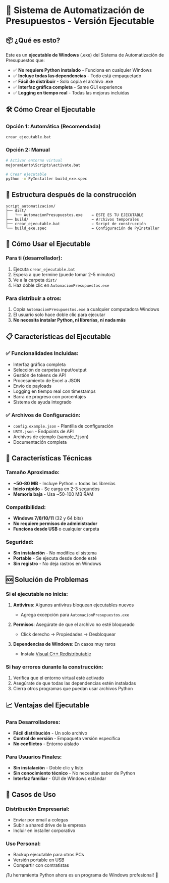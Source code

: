 # 🚀 Sistema de Automatización de Presupuestos - Versión Ejecutable

## 📦 ¿Qué es esto?

Este es un **ejecutable de Windows** (.exe) del Sistema de Automatización de Presupuestos que:

- ✅ **No requiere Python instalado** - Funciona en cualquier Windows
- ✅ **Incluye todas las dependencias** - Todo está empaquetado
- ✅ **Fácil de distribuir** - Solo copia el archivo .exe
- ✅ **Interfaz gráfica completa** - Same GUI experience
- ✅ **Logging en tiempo real** - Todas las mejoras incluidas

## 🛠️ Cómo Crear el Ejecutable

### Opción 1: Automática (Recomendada)
```bash
crear_ejecutable.bat
```

### Opción 2: Manual
```bash
# Activar entorno virtual
mejoramiento\Scripts\activate.bat

# Crear ejecutable
python -m PyInstaller build_exe.spec
```

## 📁 Estructura después de la construcción

```
script_automatizacion/
├── dist/
│   └── AutomacionPresupuestos.exe    ← ESTE ES TU EJECUTABLE
├── build/                            ← Archivos temporales
├── crear_ejecutable.bat              ← Script de construcción
└── build_exe.spec                    ← Configuración de PyInstaller
```

## 🚀 Cómo Usar el Ejecutable

### Para ti (desarrollador):
1. Ejecuta `crear_ejecutable.bat`
2. Espera a que termine (puede tomar 2-5 minutos)
3. Ve a la carpeta `dist/`
4. Haz doble clic en `AutomacionPresupuestos.exe`

### Para distribuir a otros:
1. Copia `AutomacionPresupuestos.exe` a cualquier computadora Windows
2. El usuario solo hace doble clic para ejecutar
3. **No necesita instalar Python, ni librerías, ni nada más**

## 📋 Características del Ejecutable

### ✅ Funcionalidades Incluidas:
- Interfaz gráfica completa
- Selección de carpetas input/output
- Gestión de tokens de API
- Procesamiento de Excel a JSON
- Envío de payloads
- Logging en tiempo real con timestamps
- Barra de progreso con porcentajes
- Sistema de ayuda integrado

### ✅ Archivos de Configuración:
- `config.example.json` - Plantilla de configuración
- `URIS.json` - Endpoints de API
- Archivos de ejemplo (sample_*.json)
- Documentación completa

## 🔧 Características Técnicas

### Tamaño Aproximado:
- **~50-80 MB** - Incluye Python + todas las librerías
- **Inicio rápido** - Se carga en 2-3 segundos
- **Memoria baja** - Usa ~50-100 MB RAM

### Compatibilidad:
- **Windows 7/8/10/11** (32 y 64 bits)
- **No requiere permisos de administrador**
- **Funciona desde USB** o cualquier carpeta

### Seguridad:
- **Sin instalación** - No modifica el sistema
- **Portable** - Se ejecuta desde donde esté
- **Sin registro** - No deja rastros en Windows

## 🆘 Solución de Problemas

### Si el ejecutable no inicia:
1. **Antivirus**: Algunos antivirus bloquean ejecutables nuevos
   - Agrega excepción para `AutomacionPresupuestos.exe`
   
2. **Permisos**: Asegúrate de que el archivo no esté bloqueado
   - Click derecho → Propiedades → Desbloquear

3. **Dependencias de Windows**: En casos muy raros
   - Instala [Visual C++ Redistributable](https://aka.ms/vs/17/release/vc_redist.x64.exe)

### Si hay errores durante la construcción:
1. Verifica que el entorno virtual esté activado
2. Asegúrate de que todas las dependencias estén instaladas
3. Cierra otros programas que puedan usar archivos Python

## 📈 Ventajas del Ejecutable

### Para Desarrolladores:
- **Fácil distribución** - Un solo archivo
- **Control de versión** - Empaqueta versión específica
- **No conflictos** - Entorno aislado

### Para Usuarios Finales:
- **Sin instalación** - Doble clic y listo
- **Sin conocimiento técnico** - No necesitan saber de Python
- **Interfaz familiar** - GUI de Windows estándar

## 🎯 Casos de Uso

### Distribución Empresarial:
- Enviar por email a colegas
- Subir a shared drive de la empresa
- Incluir en installer corporativo

### Uso Personal:
- Backup ejecutable para otros PCs
- Versión portable en USB
- Compartir con contratistas

¡Tu herramienta Python ahora es un programa de Windows profesional! 🎉
